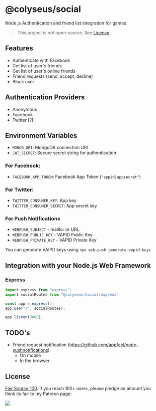 # @colyseus/social

Node.js Authentication and friend list integration for games.

> This project is not open-source. See [License](#License).

## Features

- Authenticate with Facebook
- Get list of user's friends
- Get list of user's online friends
- Friend requests (send, accept, decline)
- Block user

## Authentication Providers

- Anonymous
- Facebook
- Twitter [?]

## Environment Variables

- `MONGO_URI`: MongoDB connection URI
- `JWT_SECRET`: Secure secret string for authentication.

### For Facebook:

- `FACEBOOK_APP_TOKEN`: Facebook App Token (`"appid|appsecret"`)

### For Twitter:

- `TWITTER_CONSUMER_KEY`: App key
- `TWITTER_CONSUMER_SECRET`: App secret key

### For Push Notifications

- `WEBPUSH_SUBJECT` - mailto: or URL.
- `WEBPUSH_PUBLIC_KEY` - VAPID Public Key
- `WEBPUSH_PRIVATE_KEY` - VAPID Private Key

You can generate VAIPD keys using `npx web-push generate-vapid-keys`

## Integration with your Node.js Web Framework

### Express

```typescript
import express from "express";
import socialRoutes from "@colyseus/social/express"

const app = express();
app.use("/", socialRoutes);

app.listen(8080);
```

## TODO's

- Friend request notification (https://github.com/appfeel/node-pushnotifications)
    - On mobile
    - In the browser

## License

[Fair Source 100](LICENSE). If you reach 100+ users, please pledge an amount
you think its fair to my Patreon page:

<a href="https://patreon.com/endel"><img src="https://img.shields.io/endpoint.svg?url=https%3A%2F%2Fshieldsio-patreon.herokuapp.com%2Fendel&style=for-the-badge" /></a>

